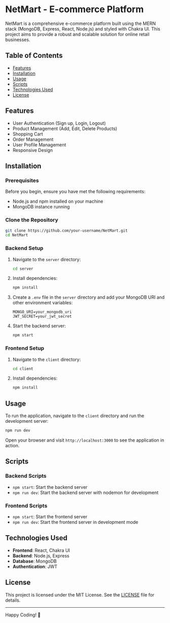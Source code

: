 # NetMart - E-commerce Platform

NetMart is a comprehensive e-commerce platform built using the MERN stack (MongoDB, Express, React, Node.js) and styled with Chakra UI. This project aims to provide a robust and scalable solution for online retail businesses.

## Table of Contents

- [Features](#features)
- [Installation](#installation)
- [Usage](#usage)
- [Scripts](#scripts)
- [Technologies Used](#technologies-used)
- [License](#license)

## Features

- User Authentication (Sign up, Login, Logout)
- Product Management (Add, Edit, Delete Products)
- Shopping Cart
- Order Management
- User Profile Management
- Responsive Design

## Installation

### Prerequisites

Before you begin, ensure you have met the following requirements:

- Node.js and npm installed on your machine
- MongoDB instance running

### Clone the Repository

```bash
git clone https://github.com/your-username/NetMart.git
cd NetMart
```

### Backend Setup

1. Navigate to the `server` directory:

    ```bash
    cd server
    ```

2. Install dependencies:

    ```bash
    npm install
    ```

3. Create a `.env` file in the `server` directory and add your MongoDB URI and other environment variables:

    ```env
    MONGO_URI=your_mongodb_uri
    JWT_SECRET=your_jwt_secret
    ```

4. Start the backend server:

    ```bash
    npm start
    ```

### Frontend Setup

1. Navigate to the `client` directory:

    ```bash
    cd client
    ```

2. Install dependencies:

    ```bash
    npm install
    ```

## Usage

To run the application, navigate to the `client` directory and run the development server:

```bash
npm run dev
```

Open your browser and visit `http://localhost:3000` to see the application in action.

## Scripts

### Backend Scripts

- `npm start`: Start the backend server
- `npm run dev`: Start the backend server with nodemon for development

### Frontend Scripts

- `npm start`: Start the frontend server
- `npm run dev`: Start the frontend server in development mode

## Technologies Used

- **Frontend**: React, Chakra UI
- **Backend**: Node.js, Express
- **Database**: MongoDB
- **Authentication**: JWT


## License

This project is licensed under the MIT License. See the [LICENSE](LICENSE) file for details.

---

Happy Coding! 🌟
